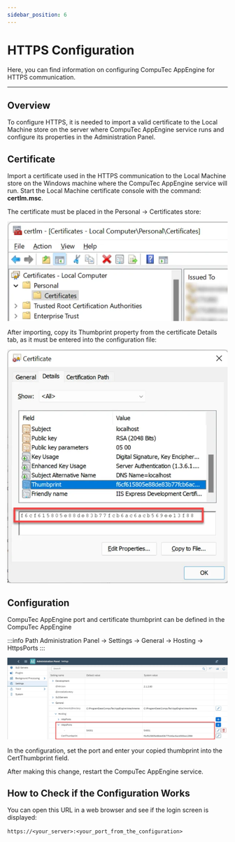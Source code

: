 ```yaml
---
sidebar_position: 6
---
```


# HTTPS Configuration

Here, you can find information on configuring CompuTec AppEngine for HTTPS communication.

---

## Overview

To configure HTTPS, it is needed to import a valid certificate to the Local Machine store on the server where CompuTec AppEngine service runs and configure its properties in the Administration Panel.

## Certificate

Import a certificate used in the HTTPS communication to the Local Machine store on the Windows machine where the CompuTec AppEngine service will run. Start the Local Machine certificate console with the command: **certlm.msc**.

The certificate must be placed in the Personal → Certificates store:

![Certificate](./media/https-configuration/certificate-local-computer.webp)

After importing, copy its Thumbprint property from the certificate Details tab, as it must be entered into the configuration file:

![Certificate](./media/https-configuration/certificate-thumbprint.webp)

## Configuration

CompuTec AppEngine port and certificate thumbprint can be defined in the CompuTec AppEngine

:::info Path
Administration Panel → Settings → General → Hosting → HttpsPorts
:::

![Setting](./media/https-configuration/appengine-https-settings.webp)

In the configuration, set the port and enter your copied thumbprint into the CertThumbprint field.

After making this change, restart the CompuTec AppEngine service.

## How to Check if the Configuration Works

You can open this URL in a web browser and see if the login screen is displayed:

`https://<your_server>:<your_port_from_the_configuration>`
